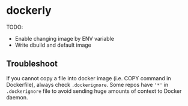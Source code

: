 # dockerly


TODO:

* Enable changing image by ENV variable
* Write dbuild and default image

## Troubleshoot

If you cannot copy a file into docker image (i.e. COPY command in Dockerfile), always check `.dockerignore`. Some repos have `'*'` in `.dockerignore` file to avoid sending huge amounts of context to Docker daemon.